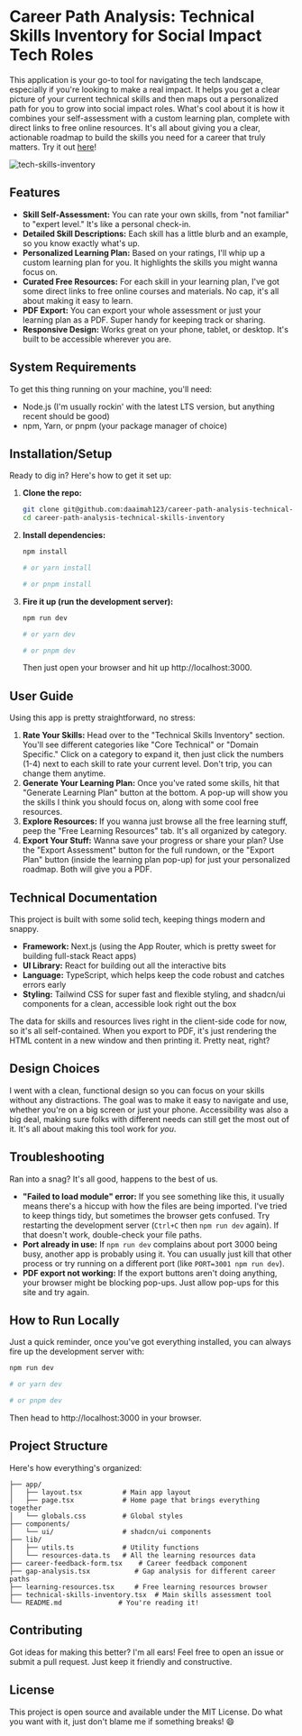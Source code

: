 # Career Path Analysis: Technical Skills Inventory for Social Impact Tech Roles
This application is your go-to tool for navigating the tech landscape, especially if you're looking to make a real impact. It helps you get a clear picture of your current technical skills and then maps out a personalized path for you to grow into social impact roles. What's cool about it is how it combines your self-assessment with a custom learning plan, complete with direct links to free online resources. It's all about giving you a clear, actionable roadmap to build the skills you need for a career that truly matters. Try it out [here](https://career-path-analysis-technical-skil.vercel.app/)!

![tech-skills-inventory](https://github.com/user-attachments/assets/8fc9b469-b789-4af2-a7e1-f4ee321838cf)

## Features
- **Skill Self-Assessment:** You can rate your own skills, from "not familiar" to "expert level." It's like a personal check-in.
- **Detailed Skill Descriptions:** Each skill has a little blurb and an example, so you know exactly what's up.
- **Personalized Learning Plan:** Based on your ratings, I'll whip up a custom learning plan for you. It highlights the skills you might wanna focus on.
- **Curated Free Resources:** For each skill in your learning plan, I've got some direct links to free online courses and materials. No cap, it's all about making it easy to learn.
- **PDF Export:** You can export your whole assessment or just your learning plan as a PDF. Super handy for keeping track or sharing.
- **Responsive Design:** Works great on your phone, tablet, or desktop. It's built to be accessible wherever you are.

## System Requirements
To get this thing running on your machine, you'll need:
- Node.js (I'm usually rockin' with the latest LTS version, but anything recent should be good)
- npm, Yarn, or pnpm (your package manager of choice)

## Installation/Setup
Ready to dig in? Here's how to get it set up:

1. **Clone the repo:**
   ```bash
   git clone git@github.com:daaimah123/career-path-analysis-technical-skills-inventory.git
   cd career-path-analysis-technical-skills-inventory
   ```
2. **Install dependencies:**
   ```bash
   npm install

   # or yarn install

   # or pnpm install

   ```
3. **Fire it up (run the development server):**
   ```bash
   npm run dev

   # or yarn dev

   # or pnpm dev

   ```
   Then just open your browser and hit up http://localhost:3000.

## User Guide
Using this app is pretty straightforward, no stress:
1. **Rate Your Skills:** Head over to the "Technical Skills Inventory" section. You'll see different categories like "Core Technical" or "Domain Specific." Click on a category to expand it, then just click the numbers (1-4) next to each skill to rate your current level. Don't trip, you can change them anytime.
2. **Generate Your Learning Plan:** Once you've rated some skills, hit that "Generate Learning Plan" button at the bottom. A pop-up will show you the skills I think you should focus on, along with some cool free resources.
3. **Explore Resources:** If you wanna just browse all the free learning stuff, peep the "Free Learning Resources" tab. It's all organized by category.
4. **Export Your Stuff:** Wanna save your progress or share your plan? Use the "Export Assessment" button for the full rundown, or the "Export Plan" button (inside the learning plan pop-up) for just your personalized roadmap. Both will give you a PDF.

## Technical Documentation
This project is built with some solid tech, keeping things modern and snappy.
- **Framework:** Next.js (using the App Router, which is pretty sweet for building full-stack React apps)
- **UI Library:** React for building out all the interactive bits
- **Language:** TypeScript, which helps keep the code robust and catches errors early
- **Styling:** Tailwind CSS for super fast and flexible styling, and shadcn/ui components for a clean, accessible look right out the box

The data for skills and resources lives right in the client-side code for now, so it's all self-contained. When you export to PDF, it's just rendering the HTML content in a new window and then printing it. Pretty neat, right?

## Design Choices
I went with a clean, functional design so you can focus on your skills without any distractions. The goal was to make it easy to navigate and use, whether you're on a big screen or just your phone. Accessibility was also a big deal, making sure folks with different needs can still get the most out of it. It's all about making this tool work for *you*.

## Troubleshooting
Ran into a snag? It's all good, happens to the best of us.
- **"Failed to load module" error:** If you see something like this, it usually means there's a hiccup with how the files are being imported. I've tried to keep things tidy, but sometimes the browser gets confused. Try restarting the development server (`Ctrl+C` then `npm run dev` again). If that doesn't work, double-check your file paths.
- **Port already in use:** If `npm run dev` complains about port 3000 being busy, another app is probably using it. You can usually just kill that other process or try running on a different port (like `PORT=3001 npm run dev`).
- **PDF export not working:** If the export buttons aren't doing anything, your browser might be blocking pop-ups. Just allow pop-ups for this site and try again.

## How to Run Locally
Just a quick reminder, once you've got everything installed, you can always fire up the development server with:

```bash
npm run dev

# or yarn dev

# or pnpm dev

```

Then head to http://localhost:3000 in your browser.

## Project Structure
Here's how everything's organized:

```
├── app/
│   ├── layout.tsx          # Main app layout
│   ├── page.tsx            # Home page that brings everything together
│   └── globals.css         # Global styles
├── components/
│   └── ui/                 # shadcn/ui components
├── lib/
│   ├── utils.ts            # Utility functions
│   └── resources-data.ts   # All the learning resources data
├── career-feedback-form.tsx    # Career feedback component
├── gap-analysis.tsx           # Gap analysis for different career paths
├── learning-resources.tsx     # Free learning resources browser
├── technical-skills-inventory.tsx  # Main skills assessment tool
└── README.md              # You're reading it!
```

## Contributing
Got ideas for making this better? I'm all ears! Feel free to open an issue or submit a pull request. Just keep it friendly and constructive.

## License
This project is open source and available under the MIT License. Do what you want with it, just don't blame me if something breaks! 😄
